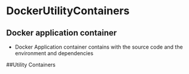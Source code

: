 # DockerUtilityContainers
## Docker application container
- Docker Application container contains with the source code and the environment and dependencies

##Utility Containers

